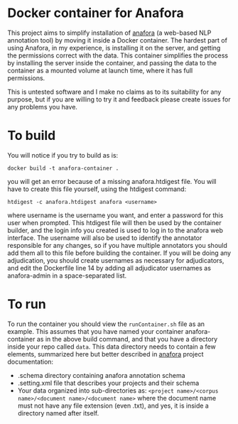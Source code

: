 # Docker container for Anafora

This project aims to simplify installation of [anafora](https://github.com/weitechen/anafora) (a web-based NLP annotation tool) by moving it inside a Docker container. The hardest part of using Anafora, in my experience, is installing it on the server, and getting the permissions correct with the data. This container simplifies the process by installing the server inside the container, and passing the data to the container as a mounted volume at launch time, where it has full permissions.

This is untested software and I make no claims as to its suitability for any purpose, but if you are willing to try it and feedback please create issues for any problems you have.

# To build
You will notice if you try to build as is:

```docker build -t anafora-container .```

you will get an error because of a missing anafora.htdigest file. You will have to create this file yourself, using the htdigest command:

```htdigest -c anafora.htdigest anafora <username>```

where username is the username you want, and enter a password for this user when prompted. This htdigest file will then be used by the container builder, and the login info you created is used to log in to the anafora web interface. The username will also be used to identify the annotator responsible for any changes, so if you have multiple annotators you should add them all to this file before building the container. If you will be doing any adjudication, you should create usernames as necessary for adjudicators, and edit the Dockerfile line 14 by adding all adjudicator usernames as anafora-admin in a space-separated list.

# To run
To run the container you should view the ```runContainer.sh``` file as an example. This assumes that you have named your container anafora-container as in the above build command, and that you have a directory inside your repo called ```data```. This data directory needs to contain a few elements, summarized here but better described in [anafora](https://github.com/weitechen/anafora) project documentation:

* .schema directory containing anafora annotation schema
* .setting.xml file that describes your projects and their schema
* Your data organized into sub-directories as:
```<project name>/<corpus name>/<document name>/<document name>```
where the document name must not have any file extension (even .txt), and yes, it is inside a directory named after itself. 

